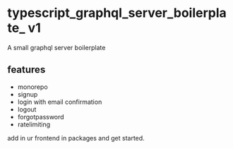 # typescript_graphql_server_boilerplate_  v1
A small graphql server boilerplate

## features
+ monorepo
+ signup 
+ login with email confirmation
+ logout
+ forgotpassword 
+ ratelimiting

add in ur frontend in packages and get started.


